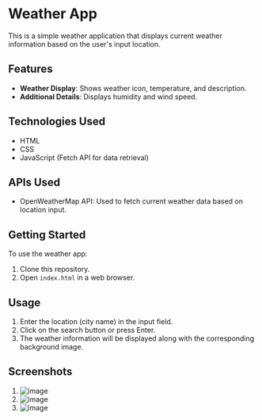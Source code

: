 
# Weather App

This is a simple weather application that displays current weather information based on the user's input location.

## Features

- **Weather Display**: Shows weather icon, temperature, and description.
- **Additional Details**: Displays humidity and wind speed.

## Technologies Used

- HTML
- CSS
- JavaScript (Fetch API for data retrieval)

## APIs Used

- OpenWeatherMap API: Used to fetch current weather data based on location input.

## Getting Started

To use the weather app:

1. Clone this repository.
2. Open `index.html` in a web browser.

## Usage

1. Enter the location (city name) in the input field.
2. Click on the search button or press Enter.
3. The weather information will be displayed along with the corresponding background image.

## Screenshots
1. ![image](https://github.com/manasvi0109/Weather-App/assets/171707742/9a95cd78-5bbd-496e-806a-305384bf34ab)
2. ![image](https://github.com/manasvi0109/Weather-App/assets/171707742/43b8d241-1c43-4701-bd12-df34d02e4670)
3. ![image](https://github.com/manasvi0109/Weather-App/assets/171707742/4c4ff6a9-ba98-46d2-a91c-eedc680cf4c8)

